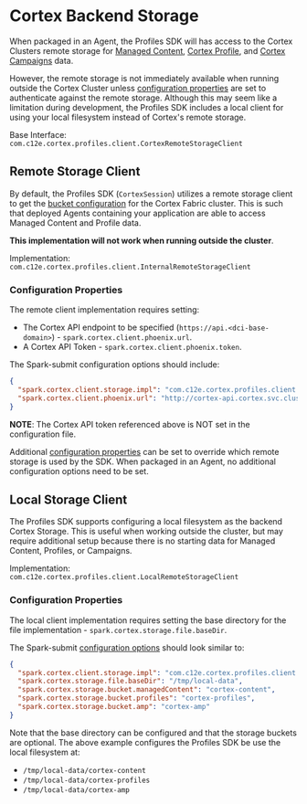 # Cortex Backend Storage

When packaged in an Agent, the Profiles SDK will has access to the Cortex Clusters remote storage
for [Managed Content](https://cognitivescale.github.io/cortex-fabric/docs/manage-data/managed-content),
[Cortex Profile](https://cognitivescale.github.io/cortex-fabric/docs/introduction/intro-fabric-profiles),
and [Cortex Campaigns](https://cognitivescale.github.io/cortex-fabric/docs/introduction/intro-fabric-campaigns) data.

However, the remote storage is not immediately available when running outside the Cortex Cluster
unless [configuration properties](config.md#cortex-backend-storage) are set to authenticate against the remote storage.
Although this may seem like a limitation during development, the Profiles SDK includes a local client for using your 
local filesystem instead of Cortex's remote storage.

Base Interface: `com.c12e.cortex.profiles.client.CortexRemoteStorageClient`

## Remote Storage Client

By default, the Profiles SDK (`CortexSession`) utilizes a remote storage client to get
the [bucket configuration](../docs/config.md#cortex-backend-storage) for the Cortex Fabric cluster. This is such that
deployed Agents containing your application are able to access Managed Content and Profile data.

**This implementation will not work when running outside the cluster**. <!-- TODO: Show error when using it outside the cluster? -->

Implementation: `com.c12e.cortex.profiles.client.InternalRemoteStorageClient` <!-- TODO: Link to javadoc -->

### Configuration Properties

The remote client implementation requires setting:
* The Cortex API endpoint to be specified (`https://api.<dci-base-domain>`) - `spark.cortex.client.phoenix.url`.
* A Cortex API Token - `spark.cortex.client.phoenix.token`.

The Spark-submit configuration options should include:
```json
{
  "spark.cortex.client.storage.impl": "com.c12e.cortex.profiles.client.InternalRemoteStorageClient",
  "spark.cortex.client.phoenix.url": "http://cortex-api.cortex.svc.cluster.local:8080/fabric/v4/graphql"
}
```

**NOTE**: The Cortex API token referenced above is NOT set in the configuration file.

Additional [configuration properties](./config.md#cortex-backend-storage) can be set to override which remote storage is
used by the SDK. When packaged in an Agent, no additional configuration options need to be set.

## Local Storage Client

The Profiles SDK supports configuring a local filesystem as the backend Cortex Storage. This is useful when working
outside the cluster, but may require additional setup because there is no starting data for Managed Content, Profiles,
or Campaigns.

Implementation: `com.c12e.cortex.profiles.client.LocalRemoteStorageClient` <!-- TODO: Link to javadoc -->

### Configuration Properties

The local client implementation requires setting the base directory for the file implementation - `spark.cortex.storage.file.baseDir`.

The Spark-submit [configuration options](./config.md#cortex-backend-storage) should look similar to:
```json
{
  "spark.cortex.client.storage.impl": "com.c12e.cortex.profiles.client.LocalRemoteStorageClient",
  "spark.cortex.storage.file.baseDir": "/tmp/local-data",
  "spark.cortex.storage.bucket.managedContent": "cortex-content",
  "spark.cortex.storage.bucket.profiles": "cortex-profiles",
  "spark.cortex.storage.bucket.amp": "cortex-amp"
}
```

Note that the base directory can be configured and that the storage buckets are optional. The above example
configures the Profiles SDK be use the local filesystem at:
- `/tmp/local-data/cortex-content`
- `/tmp/local-data/cortex-profiles`
- `/tmp/local-data/cortex-amp`